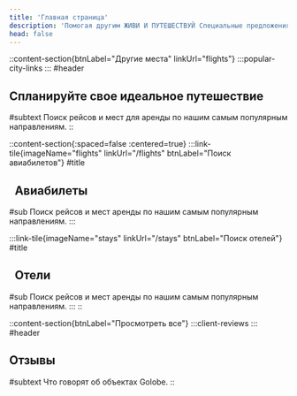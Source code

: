 ```yaml
---
title: 'Главная страница'
description: 'Помогая другим ЖИВИ И ПУТЕШЕСТВУЙ Специальные предложения в соответствии с Вашим планом'
head: false
---
```


::content-section{btnLabel="Другие места" linkUrl="flights"}
  :::popular-city-links
  :::
#header
## Спланируйте свое идеальное путешествие &nbsp;

#subtext
Поиск рейсов и мест для аренды по нашим самым популярным направлениям.
::

<!--more-->
::content-section{:spaced=false :centered=true}
  :::link-tile{imageName="flights" linkUrl="/flights" btnLabel="Поиск авиабилетов"}
  #title
  ## &nbsp; Авиабилеты &nbsp;

  #sub
  Поиск рейсов и мест аренды по нашим самым популярным направлениям.
  :::

  :::link-tile{imageName="stays" linkUrl="/stays" btnLabel="Поиск отелей"}
  #title
  ## &nbsp; Отели &nbsp;

  #sub
  Поиск рейсов и мест аренды по нашим самым популярным направлениям.
  :::
::

::content-section{btnLabel="Просмотреть все"}
  :::client-reviews
  :::
#header
## Отзывы &nbsp;

#subtext
Что говорят об объектах Golobe.
::